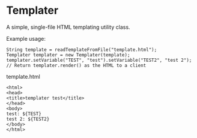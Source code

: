 # Templater

A simple, single-file HTML templating utility class.

Example usage:
```
String template = readTemplateFromFile("template.html");
Templater templater = new Templater(template);
templater.setVariable("TEST", "test").setVariable("TEST2", "test 2");
// Return templater.render() as the HTML to a client
```

template.html
```
<html>
<head>
<title>templater test</title>
</head>
<body>
test: ${TEST}
test 2: ${TEST2}
</body>
</html>
```
